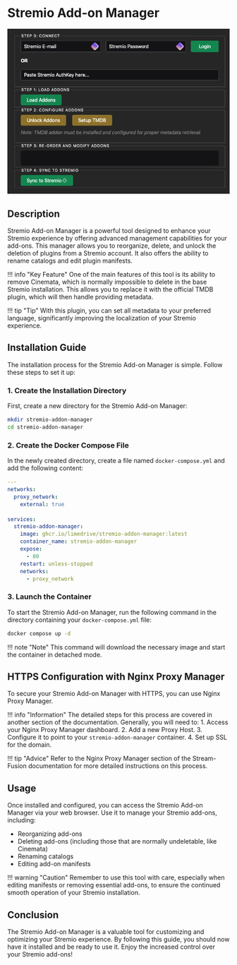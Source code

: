 # Stremio Add-on Manager

![Stremio Add-on Manager](./images/image-l6pce-29-09-2024.png)

## Description

Stremio Add-on Manager is a powerful tool designed to enhance your Stremio experience by offering advanced management capabilities for your add-ons. This manager allows you to reorganize, delete, and unlock the deletion of plugins from a Stremio account. It also offers the ability to rename catalogs and edit plugin manifests.

!!! info "Key Feature"
    One of the main features of this tool is its ability to remove Cinemata, which is normally impossible to delete in the base Stremio installation. This allows you to replace it with the official TMDB plugin, which will then handle providing metadata.

!!! tip "Tip"
    With this plugin, you can set all metadata to your preferred language, significantly improving the localization of your Stremio experience.

## Installation Guide

The installation process for the Stremio Add-on Manager is simple. Follow these steps to set it up:

### 1. Create the Installation Directory

First, create a new directory for the Stremio Add-on Manager:

```bash
mkdir stremio-addon-manager
cd stremio-addon-manager
```

### 2. Create the Docker Compose File

In the newly created directory, create a file named `docker-compose.yml` and add the following content:

```yaml
---
networks:
  proxy_network:
    external: true

services:
  stremio-addon-manager:
    image: ghcr.io/limedrive/stremio-addon-manager:latest
    container_name: stremio-addon-manager
    expose:
      - 80
    restart: unless-stopped
    networks:
      - proxy_network
```

### 3. Launch the Container

To start the Stremio Add-on Manager, run the following command in the directory containing your `docker-compose.yml` file:

```bash
docker compose up -d
```

!!! note "Note"
    This command will download the necessary image and start the container in detached mode.

## HTTPS Configuration with Nginx Proxy Manager

To secure your Stremio Add-on Manager with HTTPS, you can use Nginx Proxy Manager.

!!! info "Information"
    The detailed steps for this process are covered in another section of the documentation. Generally, you will need to:
    1. Access your Nginx Proxy Manager dashboard.
    2. Add a new Proxy Host.
    3. Configure it to point to your `stremio-addon-manager` container.
    4. Set up SSL for the domain.

!!! tip "Advice"
    Refer to the Nginx Proxy Manager section of the Stream-Fusion documentation for more detailed instructions on this process.

## Usage

Once installed and configured, you can access the Stremio Add-on Manager via your web browser. Use it to manage your Stremio add-ons, including:

- Reorganizing add-ons
- Deleting add-ons (including those that are normally undeletable, like Cinemata)
- Renaming catalogs
- Editing add-on manifests

!!! warning "Caution"
    Remember to use this tool with care, especially when editing manifests or removing essential add-ons, to ensure the continued smooth operation of your Stremio installation.

## Conclusion

The Stremio Add-on Manager is a valuable tool for customizing and optimizing your Stremio experience. By following this guide, you should now have it installed and be ready to use it. Enjoy the increased control over your Stremio add-ons!